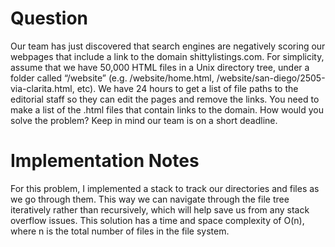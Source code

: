 # Question

Our team has just discovered that search engines are negatively scoring our webpages
that include a link to the domain shittylistings.com. For simplicity, assume that we have
50,000 HTML files in a Unix directory tree, under a folder called “/website” (e.g.
/website/home.html, /website/san-diego/2505-via-clarita.html, etc). We have 24 hours to
get a list of file paths to the editorial staff so they can edit the pages and remove the
links. You need to make a list of the .html files that contain links to the domain. How
would you solve the problem? Keep in mind our team is on a short deadline.

# Implementation Notes

For this problem, I implemented a stack to track our directories and files as we go through them. This way we can navigate through the file tree iteratively rather than recursively, which will help save us from any stack overflow issues. This solution has a time and space complexity of O(n), where n is the total number of files in the file system.
